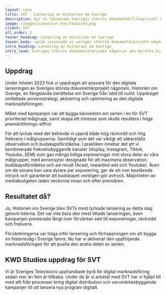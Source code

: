 ```yaml
---
layout: case
title: SVT - Lansering av Historien om Sverige
description: Hur vi lanserade Sveriges största dokumentärfilmsprojekt någonsin
image: /images/cases/svt-hos/featured.png
client: SVT
all_order: 2
teaser_heading: Lansering av Historien om Sverige
teaser_body: <p>Så lanserade vi veriges största dokumentärprojekt någonsin</p>
intro_heading: Lansering av Historien om Sverige
intro_lead: Sveriges största dokumentärprojekt någonsin ska berätta historien om Sverige från istid till nutid. Vi stod för den digitala annonsstrategin.
---
```


## Uppdrag

Under hösten 2023 fick vi uppdraget att ansvara för den digitala lanseringen av Sveriges största dokumentärprojekt någonsin, Historien om Sverige, en fängslande berättelse om Sverige från istid till nutid. Uppdraget omfattade annonsstrategi, aktivering och optimering av den digitala marknadsföringen. 

Målet med kampanjen var att bygga kännedom om serien i en för SVT prioriterad målgrupp, samt skapa ett intresse som skulle resultera i höga premiärtittnings-siffror. 

För att lyckas med det behövde vi uppnå både hög räckvidd och hög frekvens i målgrupperna. Samtidigt som det var viktigt att säkerställa observation och budskapsförståelse. I praktiken innebar det att vi kombinerade frekvensbyggande kanaler (display, Instagram, Tiktok, Youtube, SEM) som gav många billiga exponeringar mot stora delar av våra målgrupper, med annonsytor designade för att maximera observation, budskapsförståelse och ad-recall (Acast, rewarded ads och Youtube). Även om de senare kan vara dyrare per exponering, ger de ett mer bestående intryck och garanterar att budskapet verkligen gör avtryck. Majoriteten av mediabudgeten lades veckorna innan och efter premiären. 


## Resultatet då?

Jo, Historien om Sverige blev SVTs mest lyckade lansering av detta slag genom tiderna. Det var inte bara den mest tittade lanseringen, även kampanjen presterade långt över förväntan sett till exponeringar, räckvidd och frekvens. 

Förväntningarna var höga inför lansering och förhoppningen om att bygga en historievåg i Sverige fanns. Nu har vi aktiverat den uppföljande marknadsföringen för att pusha den andra delen av serien. 


## KWD Studios uppdrag för SVT

Vi är Sveriges Televisions upphandlade byrå för digital marknadsföring sedan mer än fem år tillbaka. Under de år vi arbetat med SVT har vi hjälpt till med allt från processer kring digital distribution och varumärkesbyggande kampanjer till att lansera nya program digitalt. 
